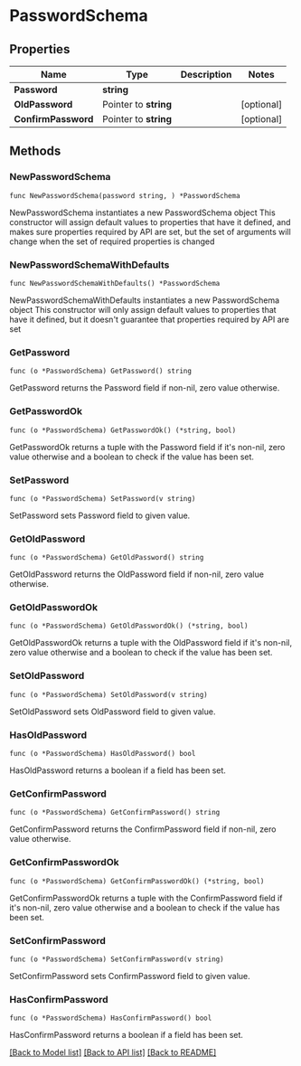 # PasswordSchema

## Properties

Name | Type | Description | Notes
------------ | ------------- | ------------- | -------------
**Password** | **string** |  | 
**OldPassword** | Pointer to **string** |  | [optional] 
**ConfirmPassword** | Pointer to **string** |  | [optional] 

## Methods

### NewPasswordSchema

`func NewPasswordSchema(password string, ) *PasswordSchema`

NewPasswordSchema instantiates a new PasswordSchema object
This constructor will assign default values to properties that have it defined,
and makes sure properties required by API are set, but the set of arguments
will change when the set of required properties is changed

### NewPasswordSchemaWithDefaults

`func NewPasswordSchemaWithDefaults() *PasswordSchema`

NewPasswordSchemaWithDefaults instantiates a new PasswordSchema object
This constructor will only assign default values to properties that have it defined,
but it doesn't guarantee that properties required by API are set

### GetPassword

`func (o *PasswordSchema) GetPassword() string`

GetPassword returns the Password field if non-nil, zero value otherwise.

### GetPasswordOk

`func (o *PasswordSchema) GetPasswordOk() (*string, bool)`

GetPasswordOk returns a tuple with the Password field if it's non-nil, zero value otherwise
and a boolean to check if the value has been set.

### SetPassword

`func (o *PasswordSchema) SetPassword(v string)`

SetPassword sets Password field to given value.


### GetOldPassword

`func (o *PasswordSchema) GetOldPassword() string`

GetOldPassword returns the OldPassword field if non-nil, zero value otherwise.

### GetOldPasswordOk

`func (o *PasswordSchema) GetOldPasswordOk() (*string, bool)`

GetOldPasswordOk returns a tuple with the OldPassword field if it's non-nil, zero value otherwise
and a boolean to check if the value has been set.

### SetOldPassword

`func (o *PasswordSchema) SetOldPassword(v string)`

SetOldPassword sets OldPassword field to given value.

### HasOldPassword

`func (o *PasswordSchema) HasOldPassword() bool`

HasOldPassword returns a boolean if a field has been set.

### GetConfirmPassword

`func (o *PasswordSchema) GetConfirmPassword() string`

GetConfirmPassword returns the ConfirmPassword field if non-nil, zero value otherwise.

### GetConfirmPasswordOk

`func (o *PasswordSchema) GetConfirmPasswordOk() (*string, bool)`

GetConfirmPasswordOk returns a tuple with the ConfirmPassword field if it's non-nil, zero value otherwise
and a boolean to check if the value has been set.

### SetConfirmPassword

`func (o *PasswordSchema) SetConfirmPassword(v string)`

SetConfirmPassword sets ConfirmPassword field to given value.

### HasConfirmPassword

`func (o *PasswordSchema) HasConfirmPassword() bool`

HasConfirmPassword returns a boolean if a field has been set.


[[Back to Model list]](../README.md#documentation-for-models) [[Back to API list]](../README.md#documentation-for-api-endpoints) [[Back to README]](../README.md)


